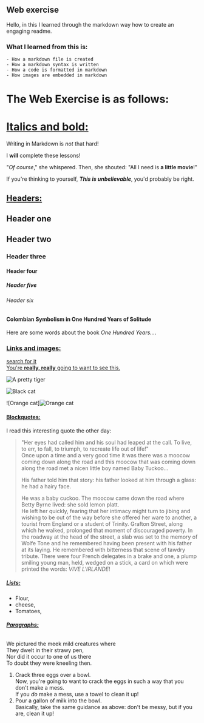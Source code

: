 ## <Nadia Naz> Web exercise 

Hello, in this I learned through the markdown way how to create an engaging readme.

### What I learned from this is:
    - How a markdown file is created
    - How a markdown syntax is written 
    - How a code is formatted in markdown 
    - How images are embedded in markdown 

# The Web Exercise is as follows:

# <u>**Italics and bold:**</u>

Writing in Markdown is _not_ that hard!

 I **will** complete these lessons!
 
 "_Of course_," she whispered. Then, she shouted: "All I need is **a little movie**!"

 If you're thinking to yourself, **_This is unbelievable_**, you'd probably be right.
 
 ## <u>**Headers:**</u>

## Header one

## Header two

### Header three

#### Header four

##### Header five

###### Header six

#### Colombian Symbolism in One Hundred Years of Solitude

Here are some words about the book _One Hundred Years..._. 

### <u>**Links and images:**</u>

[search for it ](www.google.com)  
[You're **really, really** going to want to see this.](www.dailykitten.com)

![A pretty tiger](https://upload.wikimedia.org/wikipedia/commons/5/56/Tiger.50.jpg)


![Black cat](https://upload.wikimedia.org/wikipedia/commons/a/a3/81_INF_DIV_SSI.jpg)

![Orange cat]![Orange cat](https://icons.iconarchive.com/icons/google/noto-emoji-animals-nature/256/22221-cat-icon.png)


#### <u>**Blockquotes:**</u>  
I read this interesting quote the other day:
> "Her eyes had called him and his soul had leaped at the call. To live, to err, to fall, to triumph, to recreate life out of life!"  
> Once upon a time and a very good time it was there was a moocow coming down along the road and this moocow that was coming down along the road met a nicen little boy named Baby Tuckoo...
> 
> His father told him that story: his father looked at him through a glass: he had a hairy face.
>
> He was a baby cuckoo. The moocow came down the road where Betty Byrne lived: she sold lemon platt.  
> He left her quickly, fearing that her intimacy might turn to jibing and wishing to be out of the way before she offered her ware to another, a tourist from England or a student of Trinity. Grafton Street, along which he walked, prolonged that moment of discouraged poverty. In the roadway at the head of the street, a slab was set to the memory of Wolfe Tone and he remembered having been present with his father at its laying. He remembered with bitterness that scene of tawdry tribute. There were four French delegates in a brake and one, a plump smiling young man, held, wedged on a stick, a card on which were printed the words: _VIVE L'IRLANDE_!  

##### <u>**Lists:**</u>

* Flour, 
* cheese,
* Tomatoes,  

###### <u>**Paragraphs:**</u> 

We pictured the meek mild creatures where  
They dwelt in their strawy pen,  
Nor did it occur to one of us there  
To doubt they were kneeling then.

1. Crack three eggs over a bowl.  
 Now, you're going to want to crack the eggs in such a way that you don't make a mess.    
 If you _do_ make a mess, use a towel to clean it up!  
2. Pour a gallon of milk into the bowl.   
Basically, take the same guidance as above: don't be messy, but if you are, clean it up!
